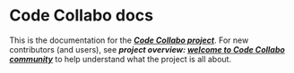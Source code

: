 # Code Collabo docs
This is the documentation for the ***[Code Collabo project](https://github.com/code-collabo)***. For new contributors (and users), see ***project overview: [welcome to Code Collabo community](https://github.com/code-collabo/code-collabo)*** to help understand what the project is all about.
